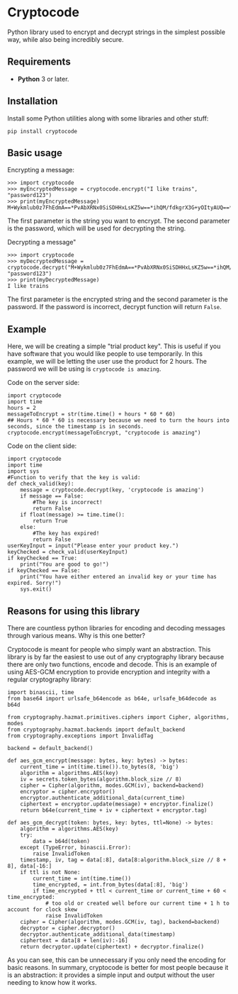 # Cryptocode

Python library used to encrypt and decrypt strings in the simplest possible way, while also being incredibly secure.
## Requirements


- **Python** 3 or later.
  
## Installation

Install some Python utilities along with some libraries and other stuff:

~~~
pip install cryptocode
~~~

## Basic usage
Encrypting a message:

~~~
>>> import cryptocode
>>> myEncryptedMessage = cryptocode.encrypt("I like trains", "password123")
>>> print(myEncryptedMessage)
M+Wykmlub0z7FhEdmA==*PvAbXRNx0SiSDHHxLsKZ5w==*ihQM/fdkgrX3G+yOItyAUQ==*QFNDmuUP1ysgo01/P2MNpg==
~~~

The first parameter is the string you want to encrypt. The second parameter is the password, which will be used for decrypting the string.

Decrypting a message"
~~~
>>> import cryptocode
>>> myDecryptedMessage = cryptocode.decrypt("M+Wykmlub0z7FhEdmA==*PvAbXRNx0SiSDHHxLsKZ5w==*ihQM/fdkgrX3G+yOItyAUQ==*QFNDmuUP1ysgo01/P2MNpg==", "password123")
>>> print(myDecryptedMessage)
I like trains
~~~
The first parameter is the encrypted string and the second parameter is the password. If the password is incorrect, decrypt function will return `False`.

## Example
Here, we will be creating a simple "trial product key". This is useful if you have software that you would like people to use temporarily.
In this example, we will be letting the user use the product for 2 hours. The password we will be using is ``cryptocode is amazing``.

Code on the server side:
~~~
import cryptocode
import time
hours = 2
messageToEncrypt = str(time.time() + hours * 60 * 60)
## Hours * 60 * 60 is necessary because we need to turn the hours into seconds, since the timestamp is in seconds.
cryptocode.encrypt(messageToEncrypt, "cryptocode is amazing")
~~~

Code on the client side:
~~~
import cryptocode
import time
import sys
#Function to verify that the key is valid:
def check_valid(key):
    message = cryptocode.decrypt(key, 'cryptocode is amazing')
    if message == False:
        #The key is incorrect!
        return False
    if float(message) >= time.time():
        return True
    else:
        #The key has expired!
        return False
userKeyInput = input("Please enter your product key.")
keyChecked = check_valid(userKeyInput)
if keyChecked == True:
    print("You are good to go!")
if keyChecked == False:
    print("You have either entered an invalid key or your time has expired. Sorry!")
    sys.exit()
~~~
  
## Reasons for using this library

There are countless python libraries for encoding and decoding messages through various means. Why is this one better?

Cryptocode is meant for people who simply want an abstraction. This library is by far the easiest to use out of any cryptography library because there are only two functions, encode and decode.
This is an example of using AES-GCM encryption to provide encryption and integrity with a regular cryptography library:
~~~
import binascii, time
from base64 import urlsafe_b64encode as b64e, urlsafe_b64decode as b64d

from cryptography.hazmat.primitives.ciphers import Cipher, algorithms, modes
from cryptography.hazmat.backends import default_backend
from cryptography.exceptions import InvalidTag

backend = default_backend()

def aes_gcm_encrypt(message: bytes, key: bytes) -> bytes:
    current_time = int(time.time()).to_bytes(8, 'big')
    algorithm = algorithms.AES(key)
    iv = secrets.token_bytes(algorithm.block_size // 8)
    cipher = Cipher(algorithm, modes.GCM(iv), backend=backend)
    encryptor = cipher.encryptor()
    encryptor.authenticate_additional_data(current_time)
    ciphertext = encryptor.update(message) + encryptor.finalize()        
    return b64e(current_time + iv + ciphertext + encryptor.tag)

def aes_gcm_decrypt(token: bytes, key: bytes, ttl=None) -> bytes:
    algorithm = algorithms.AES(key)
    try:
        data = b64d(token)
    except (TypeError, binascii.Error):
        raise InvalidToken
    timestamp, iv, tag = data[:8], data[8:algorithm.block_size // 8 + 8], data[-16:]
    if ttl is not None:
        current_time = int(time.time())
        time_encrypted, = int.from_bytes(data[:8], 'big')
        if time_encrypted + ttl < current_time or current_time + 60 < time_encrypted:
            # too old or created well before our current time + 1 h to account for clock skew
            raise InvalidToken
    cipher = Cipher(algorithm, modes.GCM(iv, tag), backend=backend)
    decryptor = cipher.decryptor()
    decryptor.authenticate_additional_data(timestamp)
    ciphertext = data[8 + len(iv):-16]
    return decryptor.update(ciphertext) + decryptor.finalize()
~~~

As you can see, this can be unnecessary if you only need the encoding for basic reasons. In summary, cryptocode is better for most people because it is an abstraction: it provides a simple input and output without the user needing to know how it works.
